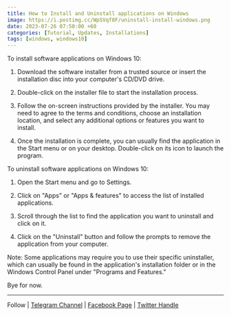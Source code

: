 ```yaml
---
title: How to Install and Uninstall applications on Windows
image: https://i.postimg.cc/WpSVqf8F/uninstall-install-windows.png
date: 2023-07-26 07:50:00 +60
categories: [Tutorial, Updates, Installations]
tags: [windows, windows10]
---
```



To install software applications on Windows 10:

1. Download the software installer from a trusted source or insert the installation disc into your computer's CD/DVD drive.

2. Double-click on the installer file to start the installation process.

3. Follow the on-screen instructions provided by the installer. You may need to agree to the terms and conditions, choose an installation location, and select any additional options or features you want to install.

4. Once the installation is complete, you can usually find the application in the Start menu or on your desktop. Double-click on its icon to launch the program.

To uninstall software applications on Windows 10:

1. Open the Start menu and go to Settings.

2. Click on "Apps" or "Apps & features" to access the list of installed applications.

3. Scroll through the list to find the application you want to uninstall and click on it.

4. Click on the "Uninstall" button and follow the prompts to remove the application from your computer.

Note: Some applications may require you to use their specific uninstaller, which can usually be found in the application's installation folder or in the Windows Control Panel under "Programs and Features."

Bye for now.  

---

Follow | [Telegram Channel](https://t.me/pcdrills/) | [Facebook Page](https://facebook.com/pcdrillsofficial/) | [Twitter Handle](https://twitter.com/pc_drills)

